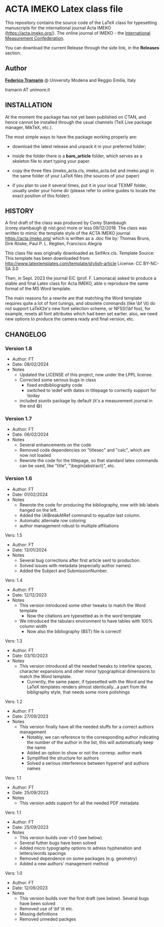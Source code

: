 # ACTA IMEKO Latex class file

This repository contains the source code of the LaTeX class for typesetting manuscripts for the international journal Acta IMEKO (https://acta.imeko.org/).
The online journal of IMEKO - the [International Measurement Confederation](https://www.imeko.org/).

You can download the current Release through the side link, in the **Releases** section.

## Author

[**Federico Tramarin**](https://personale.unimore.it/rubrica/dettaglio/tramarin) @ University Modena and Reggio Emilia, Italy

tramarin AT unimore.it

## INSTALLATION

At the moment the package has not yet been published on CTAN, and hence cannot be installed through the usual channels (TeX Live package manager, MikTeX, etc.).

The most simple ways to have the package working properly are:
- download the latest release and unpack it in your preferred folder;
- inside the folder there is a __bare_article__ folder, which serves as a skeleton file to start typing your paper.


- copy the three files (imeko_acta.cls, imeko_acta.bst and imeko.png) in the same folder of your LaTeX files (the sources of your paper)
- if you plan to use it several times, put it in your local TEXMF folder, usually under your home dir (please refer to online guides to locate the exact position of this folder).

## HISTORY
A first draft of the class was produced by Corey Stambaugh (corey.stambaugh @ nist.gov) more or less 09/12/2018.
The class was written to mimic the template style of the ACTA IMEKO journal
https://acta.imeko.org/ which is written as a .doc file by: Thomas Bruns, Dirk Röske, Paul P. L. Regtien, Francisco Alegria

This class file was originally downloaded as SelfArx.cls.
Template Source: This template has been downloaded from: http://www.latextemplates.com/template/stylish-article
License: CC BY-NC-SA 3.0

Then, in Sept. 2023 the journal EiC (prof. F. Lamonaca) asked to produce a stable and final Latex class for Acta IMEKO, able o reproduce the same format of the MS Word template.

The main reasons for a rewrite are that matching the Word template requires quite a lot of font tunings, and obsolete commands (like \bf \it) do not support LaTeX2e's new font selection scheme, or NFSS{\bf foo}, for example, resets all font attributes which had been set earlier. also, we need new options to produce the camera ready and final version, etc.

## CHANGELOG

### Version 1.8
- Author: FT
- Date: 08/02/2024
- Notes
  - Updated the LICENSE of this project, now under the LPPL license.
  - Corrected some serious bugs in class
    - fixed endbibliography code
    - switched to \edef with dates in titlepage to correctly support for \today
  - included _siunitx_ package by default (it's a measurement journal in the end :smile:)

### Version 1.7
- Author: FT
- Date: 06/02/2024
- Notes
  - Several enhancements on the code
  - Removed code dependencies on "titlesec" and "calc", which are now not loaded
  - Rewrote the code for the titlepage, so that standard latex commands can be used, like "title", "\begin{abstract}", etc.

### Version 1.6
- Author: FT
- Date: 01/02/2024
- Notes
  - Rewrote the code for producing the bibliography, now with bib labels hanged on the left.
  - Added the \AIBreakAtRef command to equalize last column. 
  - Automatic alternate row coloring
  - author management robust to multiple affiliations

Vers: 1.5
- Author: FT
- Date: 13/01/2024
- Notes 
  - Several bug corrections after first article sent to production.
  - Solved issues with metadata (especially author names)
  - Added the Subject and SubmissionNumber.

Vers: 1.4
- Author: FT
- Date: 12/12/2023
- Notes 
  - This version introduced some other tweaks to match the Word template
	- Now the citations are typesetted as in the word template
  - We introduced the tabularx environment to have tables with 100% column width
	- Now also the bibliography (BST) file is correct!

Vers: 1.3
- Author: FT
- Date: 03/10/2023
- Notes 
  - This version introduced all the needed tweaks to interline spaces, character expansions 
			and other minor typographical dimensions to match the Word template.
	- Currently, the same paper, if typesetted with the Word and the LaTeX templates
		renders almost identically...a part from the bibligraphy style, that needs some
		more polishings

Vers: 1.2
- Author: FT
- Date: 27/09/2023
- Notes 
  - This version finally have all the needed stuffs for a correct authors management 
	- Notably, we can reference to the corresponding author indicating the number 
			of the author in the list, this will automatically keep the name
	- Added an option to show or not the corresp. author mark
	- Symplified the structure for authors
	- Solved a serious interference between hyperref and authors names

Vers: 1.1
- Author: FT
- Date: 25/09/2023
- Notes 
  - This version adds support for all the needed PDF metadata

Vers: 1.1
- Author: FT
- Date: 25/09/2023
- Notes 
  - This version builds over v1.0 (see below). 
  - Several futher bugs have been solved 
  - Added micro typography options to adress hyphenation and letters/words spacings
  - Removed dependence on some packages (e.g. geometry)
  - Added a new authors' management method

Vers: 1.0
- Author: FT
- Date: 12/09/2023
- Notes 
  - This version builds over the first draft (see below). Several bugs have been solved 
  - Removed use of \bf \it etc.
  - Missing definitions
  - Removed unneded packges